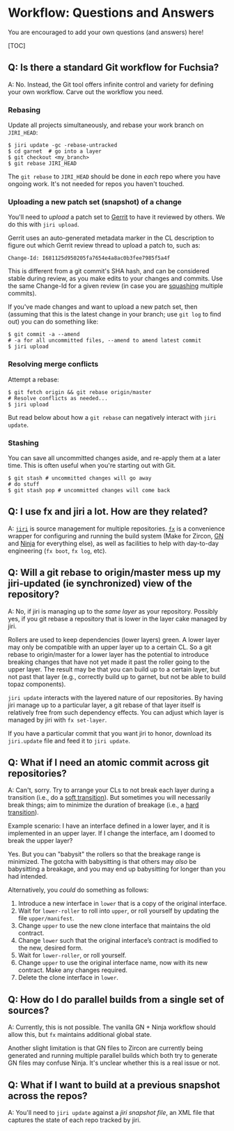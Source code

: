 # Workflow: Questions and Answers

You are encouraged to add your own questions (and answers) here!

[TOC]

## Q: Is there a standard Git workflow for Fuchsia?

A: No. Instead, the Git tool offers infinite control and variety for defining
your own workflow. Carve out the workflow you need.

### Rebasing

Update all projects simultaneously, and rebase your work branch on `JIRI_HEAD`:

```shell
$ jiri update -gc -rebase-untracked
$ cd garnet  # go into a layer
$ git checkout <my_branch>
$ git rebase JIRI_HEAD
```

The `git rebase` to `JIRI_HEAD` should be done in *each* repo where you have
ongoing work. It's not needed for repos you haven't touched.

### Uploading a new patch set (snapshot) of a change

You'll need to *upload* a patch set to [Gerrit](https://fuchsia-review.googlesource.com/) to have it reviewed by others. We do this with `jiri upload`.

Gerrit uses an auto-generated metadata marker in the CL description to figure out which Gerrit review thread to upload a patch to, such as:
```
Change-Id: I681125d950205fa7654e4a8ac0b3fee7985f5a4f
```

This is different from a git commit's SHA hash, and can be considered stable
during review, as you make edits to your changes and commits. Use the same
Change-Id for a given review (in case you are
[squashing](https://git-scm.com/book/en/v2/Git-Tools-Rewriting-History)
multiple commits).

If you've made changes and want to upload a new patch set, then (assuming that
this is the latest change in your branch; use `git log` to find out) you can
do something like:

```shell
$ git commit -a --amend
# -a for all uncommitted files, --amend to amend latest commit
$ jiri upload
```

### Resolving merge conflicts

Attempt a rebase:

```shell
$ git fetch origin && git rebase origin/master
# Resolve conflicts as needed...
$ jiri upload
```

But read below about how a `git rebase` can negatively interact with `jiri update`.

### Stashing

You can save all uncommitted changes aside, and re-apply them at a later time.
This is often useful when you're starting out with Git.

```shell
$ git stash # uncommitted changes will go away
# do stuff
$ git stash pop # uncommitted changes will come back
```

## Q: I use **fx** and **jiri** a lot. How are they related?

A: [`jiri`](https://fuchsia.googlesource.com/jiri/+/master/) is source
management for multiple repositories.
[`fx`](https://fuchsia.googlesource.com/scripts/+/master) is a convenience
wrapper for configuring and running the build system (Make for Zircon,
[GN](https://fuchsia.git.corp.google.com/docs/+/HEAD/glossary.md#gn) and
[Ninja](https://fuchsia.git.corp.google.com/docs/+/HEAD/glossary.md#ninja) for
everything else), as well as facilities to help with day-to-day engineering (`fx
boot`, `fx log`, etc).

## Q: Will a git rebase to origin/master mess up my jiri-updated (ie synchronized) view of the repository?

A: No, if jiri is managing up to the *same layer* as your repository. Possibly
yes, if you git rebase a repository that is lower in the layer cake managed by
jiri.

Rollers are used to keep dependencies (lower layers) green. A lower layer may
only be compatible with an upper layer up to a certain CL. So a git rebase to
origin/master for a lower layer has the potential to introduce breaking changes
that have not yet made it past the roller going to the upper layer. The result
may be that you can build up to a certain layer, but not past that layer (e.g.,
correctly build up to garnet, but not be able to build topaz components).

`jiri update` interacts with the layered nature of our repositories. By having
jiri manage up to a particular layer, a git rebase of that layer itself is
relatively free from such dependency effects. You can adjust which layer is
managed by jiri with `fx set-layer`.

If you have a particular commit that you want jiri to honor, download its
`jiri.update` file and feed it to `jiri update`.

## Q: What if I need an atomic commit across git repositories?

A: Can't, sorry. Try to arrange your CLs to not break each layer during a
transition (i.e., do a [soft
transition](https://fuchsia.googlesource.com/docs/+/master/development/workflows/multilayer_changes.md#soft-transitions-preferred)).
But sometimes you will necessarily break things; aim to minimize the duration of
breakage (i.e., a [hard
transition](https://fuchsia.googlesource.com/docs/+/master/development/workflows/multilayer_changes.md#hard-transitions)).

Example scenario: I have an interface defined in a lower layer, and it is
implemented in an upper layer. If I change the interface, am I doomed to break
the upper layer?

Yes. But you can "babysit" the rollers so that the breakage range is minimized.
The gotcha with babysitting is that others may *also* be babysitting a breakage,
and you may end up babysitting for longer than you had intended.

Alternatively, you *could* do something as follows:
1. Introduce a new interface in `lower` that is a copy of the original interface.
1. Wait for `lower-roller` to roll into `upper`, or roll yourself by updating the file `upper/manifest`.
1. Change `upper` to use the new clone interface that maintains the old contract.
1. Change `lower` such that the original interface’s contract is modified to the new, desired form.
1. Wait for `lower-roller`, or roll yourself.
1. Change `upper` to use the original interface name, now with its new contract. Make any changes required.
1. Delete the clone interface in `lower`.

## Q: How do I do parallel builds from a single set of sources?

A: Currently, this is not possible. The vanilla GN + Ninja workflow should allow
this, but `fx` maintains additional global state.

Another slight limitation is that GN files to Zircon are currently being
generated and running multiple parallel builds which both try to generate GN
files may confuse Ninja. It's unclear whether this is a real issue or not.

## Q: What if I want to build at a previous snapshot across the repos?

A: You'll need to `jiri update` against a *jiri snapshot file*, an XML file that
captures the state of each repo tracked by jiri.
